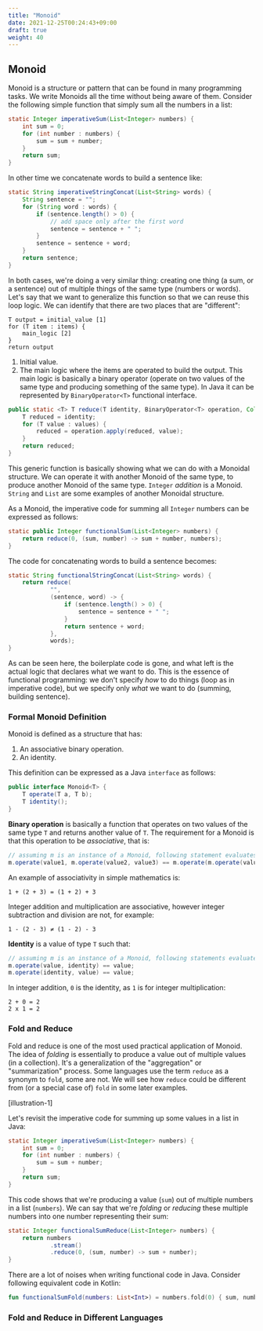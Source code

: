```yaml
---
title: "Monoid"
date: 2021-12-25T00:24:43+09:00
draft: true
weight: 40
---
```


## Monoid

Monoid is a structure or pattern that can be found in many programming tasks. We write Monoids all the time without being aware of them. Consider the following simple function that simply sum all the numbers in a list:

```java
static Integer imperativeSum(List<Integer> numbers) {
    int sum = 0;
    for (int number : numbers) {
        sum = sum + number;
    }
    return sum;
}
```
In other time we concatenate words to build a sentence like:

```java
static String imperativeStringConcat(List<String> words) {
    String sentence = "";
    for (String word : words) {
        if (sentence.length() > 0) {
            // add space only after the first word
            sentence = sentence + " ";
        }
        sentence = sentence + word;
    }
    return sentence;
}
```
In both cases, we're doing a very similar thing: creating one thing (a sum, or a sentence) out of multiple things of the same type (numbers or words). Let's say that we want to generalize this function so that we can reuse this loop logic. We can identify that there are two places that are "different":

```
T output = initial_value [1]
for (T item : items) {
    main_logic [2]
}
return output
```

1. Initial value.
2. The main logic where the items are operated to build the output. This main logic is basically a binary operator (operate on two values of the same type and producing something of the same type). In Java it can be represented by `BinaryOperator<T>` functional interface.

```java
public static <T> T reduce(T identity, BinaryOperator<T> operation, Collection<T> values) {
    T reduced = identity;
    for (T value : values) {
        reduced = operation.apply(reduced, value);
    }
    return reduced;
}
```
This generic function is basically showing what we can do with a Monoidal structure. We can operate it with another Monoid of the same type, to produce another Monoid of the same type. `Integer` _addition_ is a Monoid. `String` and `List` are some examples of another Monoidal structure. 

As a Monoid, the imperative code for summing all `Integer` numbers can be expressed as follows:

```java
static public Integer functionalSum(List<Integer> numbers) {
    return reduce(0, (sum, number) -> sum + number, numbers);
}
```
The code for concatenating words to build a sentence becomes:

```java
static String functionalStringConcat(List<String> words) {
    return reduce(
            "",
            (sentence, word) -> {
                if (sentence.length() > 0) {
                    sentence = sentence + " ";
                }
                return sentence + word;
            },
            words);
}
```
As can be seen here, the boilerplate code is gone, and what left is the actual logic that declares what we want to do. This is the essence of functional programming: we don't specify _how_ to do things (loop as in imperative code), but we specify only _what_ we want to do (summing, building sentence). 

### Formal Monoid Definition

Monoid is defined as a structure that has:
1. An associative binary operation.
2. An identity.

This definition can be expressed as a Java `interface` as follows:

```java
public interface Monoid<T> {
    T operate(T a, T b);
    T identity();
}
```

**Binary operation** is basically a function that operates on two values of the same type `T` and returns another value of `T`. The requirement for a Monoid is that this operation to be _associative_, that is:

```java
// assuming m is an instance of a Monoid, following statement evaluates to true
m.operate(value1, m.operate(value2, value3) == m.operate(m.operate(value1, value2), value3);
```

An example of associativity in simple mathematics is:

```
1 + (2 + 3) = (1 + 2) + 3
```

Integer addition and multiplication are associative, however integer subtraction and division are not, for example:

```
1 - (2 - 3) ≠ (1 - 2) - 3
```

**Identity** is a value of type `T` such that:

```java
// assuming m is an instance of a Monoid, following statements evaluates to true
m.operate(value, identity) == value;
m.operate(identity, value) == value;
```

In integer addition, `0` is the identity, as `1` is for integer multiplication:

```
2 + 0 = 2
2 x 1 = 2
```

### Fold and Reduce

Fold and reduce is one of the most used practical application of Monoid. The idea of _folding_ is essentially to produce a value out of multiple values (in a collection). It's a generalization of the "aggregation" or "summarization" process. Some languages use the term `reduce` as a synonym to `fold`, some are not. We will see how `reduce` could be different from (or a special case of) `fold` in some later examples. 

[illustration-1]

Let's revisit the imperative code for summing up some values in a list in Java:

```java
static Integer imperativeSum(List<Integer> numbers) {
    int sum = 0;
    for (int number : numbers) {
        sum = sum + number;
    }
    return sum;
}
```
This code shows that we're producing a value (`sum`) out of multiple numbers in a list (`numbers`). We can say that we're _folding_ or _reducing_ these multiple numbers into one number representing their sum:

```java
static Integer functionalSumReduce(List<Integer> numbers) {
    return numbers
            .stream()
            .reduce(0, (sum, number) -> sum + number);
}
```
There are a lot of noises when writing functional code in Java. Consider following equivalent code in Kotlin:

```kotlin
fun functionalSumFold(numbers: List<Int>) = numbers.fold(0) { sum, number -> sum + number }
```

### Fold and Reduce in Different Languages

